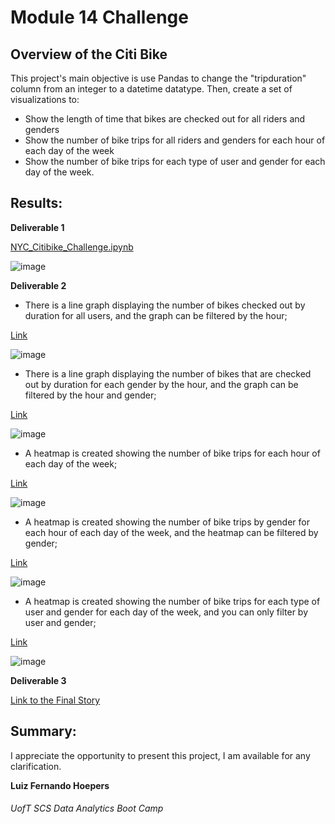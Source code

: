 # Module 14 Challenge

## Overview of the Citi Bike

This project's main objective is use Pandas to change the "tripduration" column from an integer to a datetime datatype. Then, create a set of visualizations to:

- Show the length of time that bikes are checked out for all riders and genders
- Show the number of bike trips for all riders and genders for each hour of each day of the week
- Show the number of bike trips for each type of user and gender for each day of the week.

## Results:

**Deliverable 1**

[NYC_Citibike_Challenge.ipynb](https://github.com/lfhoepers/bikesharing/blob/d054a33a6d22a84e606af14db9815fc8b0d45f4e/NYC_Citibike_Challenge.ipynb)


![image](https://user-images.githubusercontent.com/100812079/171671486-a13eadd1-da1e-40cc-833c-54f6ac777718.png)


**Deliverable 2**

- There is a line graph displaying the number of bikes checked out by duration for all users, and the graph can be filtered by the hour;

[Link](https://public.tableau.com/views/Des-Moines-Bike-Sharing_16541842073020/CheckoutTimesforUsers?:language=en-US&:display_count=n&:origin=viz_share_link)

![image](https://user-images.githubusercontent.com/100812079/171673326-684d90a9-b6ae-4ef0-88fd-c70f4a1062b7.png)


- There is a line graph displaying the number of bikes that are checked out by duration for each gender by the hour, and the graph can be filtered by the hour and gender; 

[Link](https://public.tableau.com/views/Des-Moines-Bike-Sharing_16541842073020/CheckoutTimesbyGender?:language=en-US&:display_count=n&:origin=viz_share_link)


![image](https://user-images.githubusercontent.com/100812079/171676782-4ac9060e-53fa-44e1-af0f-6a6b8a700a59.png)


- A heatmap is created showing the number of bike trips for each hour of each day of the week;

[Link](https://public.tableau.com/shared/4CKKR2Q4Z?:display_count=n&:origin=viz_share_link)


![image](https://user-images.githubusercontent.com/100812079/171675242-1df07453-1fd0-4b4c-a85f-15478f71eb8e.png)


- A heatmap is created showing the number of bike trips by gender for each hour of each day of the week, and the heatmap can be filtered by gender;

[Link](https://public.tableau.com/shared/MZPXTBF2P?:display_count=n&:origin=viz_share_link)

![image](https://user-images.githubusercontent.com/100812079/171675366-ce0c73f4-5bfc-492f-ac46-8728cec844fc.png)


- A heatmap is created showing the number of bike trips for each type of user and gender for each day of the week, and you can only filter by user and gender;

[Link](https://public.tableau.com/shared/GW9PK9NWM?:display_count=n&:origin=viz_share_link)

![image](https://user-images.githubusercontent.com/100812079/171675569-e06b5cf5-0129-414b-98fb-de90e06b0358.png)



**Deliverable 3**

[Link to the Final Story](https://public.tableau.com/views/Des-Moines-Bike-Sharing_16541842073020/FINALSTORYREPORT?:language=en-US&:display_count=n&:origin=viz_share_link)


## Summary: 


I appreciate the opportunity to present this project, I am available for any clarification.

**Luiz Fernando Hoepers**  
###### UofT SCS Data Analytics Boot Camp
